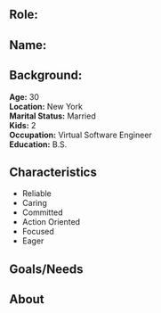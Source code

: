 
## Role:

## Name:

## Background:
**Age:** 30<br> 
**Location:** New York<br> 
**Marital Status:** Married<br> 
**Kids:** 2<br> 
**Occupation:** Virtual Software Engineer<br> 
**Education:** B.S.

## Characteristics
* Reliable
* Caring
* Committed
* Action Oriented
* Focused 
* Eager

## Goals/Needs



## About
 


